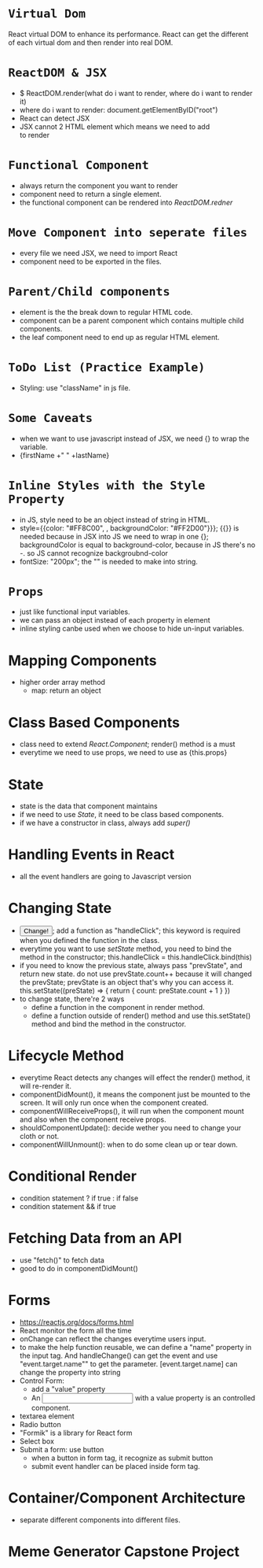 # `Virtual Dom`
React virtual DOM to enhance its performance. React can get the different of each virtual dom and then render into real DOM.
# `ReactDOM & JSX`
  - $ ReactDOM.render(what do i want to render, where do i want to render it)
  - where do i want to render: document.getElementByID("root")
  - React can detect JSX
  - JSX cannot 2 HTML element which means we need to add <div> to render
# `Functional Component`
  - always return the component you want to render
  - component need to return a single element.
  - the functional component can be rendered into _ReactDOM.redner_
# `Move Component into seperate files`
  - every file we need JSX, we need to import React
  - component need to be exported in the files.
# `Parent/Child components`
  - element is the the break down to regular HTML code.
  - component can be a parent component which contains multiple child components.
  - the leaf component need to end up as regular HTML element.
# `ToDo List (Practice Example)`
  - Styling: use "className" in js file.
# `Some Caveats`
  - when we want to use javascript instead of JSX, we need {} to wrap the variable.
  - {firstName +" " +lastName}
# `Inline Styles with the Style Property`
  - in JS, style need to be an object instead of string in HTML.
  - style={{color: "#FF8C00", , backgroundColor: "#FF2D00"}}}; {{}} is needed because in JSX into JS we need to wrap in one {}; backgroundColor is equal to background-color, because in JS there's no -. so JS cannot recognize backgroubnd-color
  - fontSize: "200px"; the "" is needed to make into string.
# `Props`
  - just like functional input variables.
  - we can pass an object instead of each property in element
  - inline styling canbe used when we choose to hide un-input variables.
# Mapping Components
  - higher order array method
    - map: return an object
# Class Based Components
  - class need to extend _React.Component_; render() method is a must
  - everytime we need to use props, we need to use as {this.props}
# State
  - state is the data that component maintains
  - if we need to use _State_, it need to be class based components.
  - if we have a constructor in class, always add _super()_
# Handling Events in React
  - all the event handlers are going to Javascript version
# Changing State
  - <button onClick={this.handleClick}>Change!</button>; add a function as "handleClick"; this keyword is required when you defined the function in the class.
  - everytime you want to use _setState_ method, you need to bind the method in the constructor; this.handleClick = this.handleClick.bind(this)
  - if you need to know the previous state, always pass "prevState", and return new state. do not use prevState.count++ because it will changed the prevState; prevState is an object that's why you can access it.
  this.setState((preState) => {
      return {
        count: preState.count + 1
      }
    })
  - to change state, there're 2 ways
    - define a function in the component in render method.
    - define a function outside of render() method and use this.setState() method and bind the method in the constructor.
# Lifecycle Method
  - everytime React detects any changes will effect the render() method, it will re-render it.
  - componentDidMount(), it means the component just be mounted to the screen. It will only run once when the component created.
  - componentWillReceiveProps(), it will run when the component mount and also when the component receive props.
  - shouldComponentUpdate(): decide wether you need to change your cloth or not.
  - componentWillUnmount(): when to do some clean up or tear down.
# Conditional Render
  - condition statement ? if true : if false
  - condition statement && if true
# Fetching Data from an API
  - use "fetch()" to fetch data
  - good to do in componentDidMount()
# Forms
  - https://reactjs.org/docs/forms.html
  - React monitor the form all the time
  - onChange can reflect the changes everytime users input.
  - to make the help function reusable, we can define a "name" property in the input tag. And handleChange() can get the event and use "event.target.name"" to get the parameter. [event.target.name] can change the property into string
  - Control Form:
    - add a "value" property
    - An <input> with a value property is an controlled component.
  - textarea element
  - Radio button
  - "Formik" is a library for React form
  - Select box
  - Submit a form: use button
    - when a button in form tag, it recognize as submit button
    - submit event handler can be placed inside form tag.
# Container/Component Architecture
  - separate different components into different files.
# Meme Generator Capstone Project
